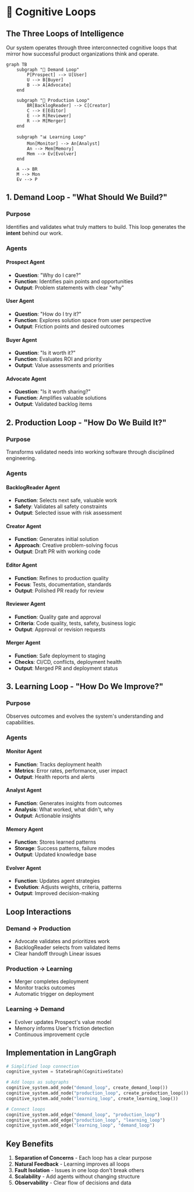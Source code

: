 # 🧠 Cognitive Loops

## The Three Loops of Intelligence

Our system operates through three interconnected cognitive loops that mirror how successful product organizations think and operate.

```mermaid
graph TB
    subgraph "🎯 Demand Loop"
        P[Prospect] --> U[User]
        U --> B[Buyer]
        B --> A[Advocate]
    end
    
    subgraph "🔨 Production Loop"
        BR[BacklogReader] --> C[Creator]
        C --> E[Editor]
        E --> R[Reviewer]
        R --> M[Merger]
    end
    
    subgraph "📊 Learning Loop"
        Mon[Monitor] --> An[Analyst]
        An --> Mem[Memory]
        Mem --> Ev[Evolver]
    end
    
    A --> BR
    M --> Mon
    Ev --> P
```

## 1. Demand Loop - "What Should We Build?"

### Purpose
Identifies and validates what truly matters to build. This loop generates the **intent** behind our work.

### Agents

#### Prospect Agent
- **Question**: "Why do I care?"
- **Function**: Identifies pain points and opportunities
- **Output**: Problem statements with clear "why"

#### User Agent  
- **Question**: "How do I try it?"
- **Function**: Explores solution space from user perspective
- **Output**: Friction points and desired outcomes

#### Buyer Agent
- **Question**: "Is it worth it?"
- **Function**: Evaluates ROI and priority
- **Output**: Value assessments and priorities

#### Advocate Agent
- **Question**: "Is it worth sharing?"
- **Function**: Amplifies valuable solutions
- **Output**: Validated backlog items

## 2. Production Loop - "How Do We Build It?"

### Purpose
Transforms validated needs into working software through disciplined engineering.

### Agents

#### BacklogReader Agent
- **Function**: Selects next safe, valuable work
- **Safety**: Validates all safety constraints
- **Output**: Selected issue with risk assessment

#### Creator Agent
- **Function**: Generates initial solution
- **Approach**: Creative problem-solving focus
- **Output**: Draft PR with working code

#### Editor Agent
- **Function**: Refines to production quality
- **Focus**: Tests, documentation, standards
- **Output**: Polished PR ready for review

#### Reviewer Agent
- **Function**: Quality gate and approval
- **Criteria**: Code quality, tests, safety, business logic
- **Output**: Approval or revision requests

#### Merger Agent
- **Function**: Safe deployment to staging
- **Checks**: CI/CD, conflicts, deployment health
- **Output**: Merged PR and deployment status

## 3. Learning Loop - "How Do We Improve?"

### Purpose
Observes outcomes and evolves the system's understanding and capabilities.

### Agents

#### Monitor Agent
- **Function**: Tracks deployment health
- **Metrics**: Error rates, performance, user impact
- **Output**: Health reports and alerts

#### Analyst Agent
- **Function**: Generates insights from outcomes
- **Analysis**: What worked, what didn't, why
- **Output**: Actionable insights

#### Memory Agent
- **Function**: Stores learned patterns
- **Storage**: Success patterns, failure modes
- **Output**: Updated knowledge base

#### Evolver Agent
- **Function**: Updates agent strategies
- **Evolution**: Adjusts weights, criteria, patterns
- **Output**: Improved decision-making

## Loop Interactions

### Demand → Production
- Advocate validates and prioritizes work
- BacklogReader selects from validated items
- Clear handoff through Linear issues

### Production → Learning
- Merger completes deployment
- Monitor tracks outcomes
- Automatic trigger on deployment

### Learning → Demand
- Evolver updates Prospect's value model
- Memory informs User's friction detection
- Continuous improvement cycle

## Implementation in LangGraph

```python
# Simplified loop connection
cognitive_system = StateGraph(CognitiveState)

# Add loops as subgraphs
cognitive_system.add_node("demand_loop", create_demand_loop())
cognitive_system.add_node("production_loop", create_production_loop())
cognitive_system.add_node("learning_loop", create_learning_loop())

# Connect loops
cognitive_system.add_edge("demand_loop", "production_loop")
cognitive_system.add_edge("production_loop", "learning_loop")
cognitive_system.add_edge("learning_loop", "demand_loop")
```

## Key Benefits

1. **Separation of Concerns** - Each loop has a clear purpose
2. **Natural Feedback** - Learning improves all loops
3. **Fault Isolation** - Issues in one loop don't break others
4. **Scalability** - Add agents without changing structure
5. **Observability** - Clear flow of decisions and data 